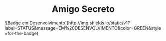 <h1 align="center"> Amigo Secreto </h1>
![Badge em Desenvolvimento](http://img.shields.io/static/v1?label=STATUS&message=EM%20DESENVOLVIMENTO&color=GREEN&style=for-the-badge)
